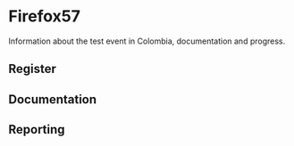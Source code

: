 # Firefox57
Information about the test event in Colombia, documentation and progress.
## Register
## Documentation
## Reporting
